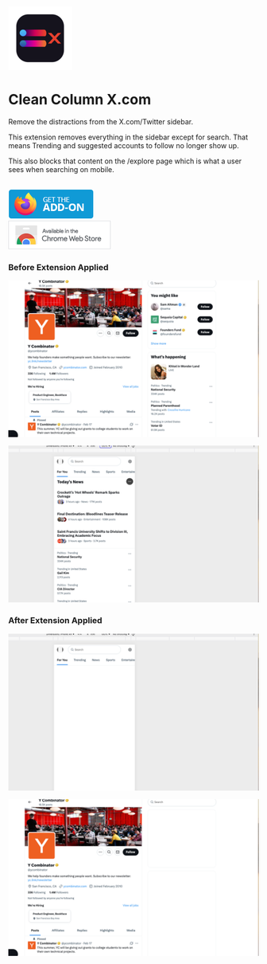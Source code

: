 ![Icon](https://github.com/jeffkeeling/clean-column-xcom/blob/master/chrome-firefox/icons/icon128.png)

# Clean Column X.com

Remove the distractions from the X.com/Twitter sidebar.

This extension removes everything in the sidebar except for search. That means Trending and suggested accounts to follow no longer show up.

This also blocks that content on the /explore page which is what a user sees when searching on mobile.

<br />

<a href="https://addons.mozilla.org/en-US/firefox/addon/clean-column-x-com/" target="_blank">
	<img src="https://github.com/jeffkeeling/clean-column-xcom/blob/main/webstores/firefox.png?raw=true" width="172" height="60">
</a>

<br />

<a href="https://chromewebstore.google.com/detail/clean-column-xcom/fojabfpgnkapinmokcekgcfomnegegpe?authuser=0&hl=en" target="_blank">
	<img src="https://github.com/jeffkeeling/clean-column-xcom/blob/main/webstores/chrome.png?raw=true" width="206" height="58">
</a>

<br />

### Before Extension Applied

![alt text](https://github.com/jeffkeeling/clean-column-xcom/blob/master/screenshots/desktop-before.png 'desktop before extension used')

![alt text](https://github.com/jeffkeeling/clean-column-xcom/blob/master/screenshots/mobile-before.png 'mobile before extension used')

### After Extension Applied

![alt text](https://github.com/jeffkeeling/clean-column-xcom/blob/master/screenshots/mobile-after.png 'mobile after extension used')

![alt text](https://github.com/jeffkeeling/clean-column-xcom/blob/master/screenshots/desktop-after.png 'desktop after extension used')
